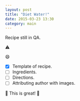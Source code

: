 ```yaml
---
layout: post
title: "Diet Water!"
date: 2015-03-23 13:30
category: main
---
```


Recipe still in QA.

:warning:

:smile:

- [x] Template of recipe.
- [ ] Ingredients.
- [ ] Directions.
- [ ] Attributing author with images.

:pizza: This is great! :ship: 

